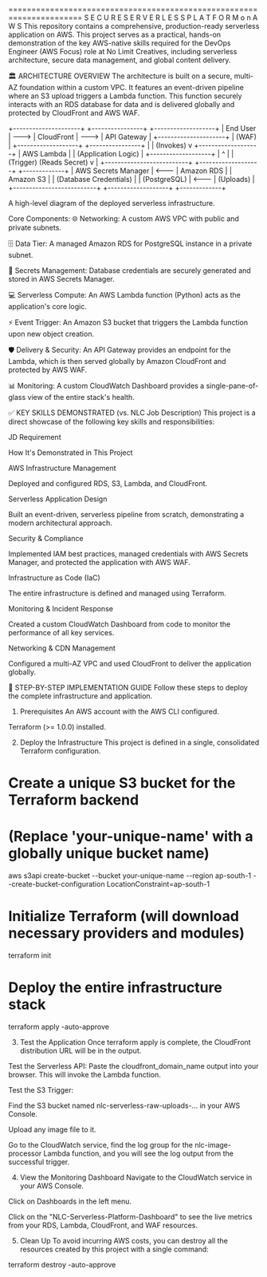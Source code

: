 ====================================================================== S E C U R E S E R V E R L E S S P L A T F O R M o n A W S
This repository contains a comprehensive, production-ready serverless application on AWS. This project serves as a practical, hands-on demonstration of the key AWS-native skills required for the DevOps Engineer (AWS Focus) role at No Limit Creatives, including serverless architecture, secure data management, and global content delivery.

🏛️ ARCHITECTURE OVERVIEW
The architecture is built on a secure, multi-AZ foundation within a custom VPC. It features an event-driven pipeline where an S3 upload triggers a Lambda function. This function securely interacts with an RDS database for data and is delivered globally and protected by CloudFront and AWS WAF.

+---------------------+      +----------------+      +-------------------+
|      End User       | ---> |   CloudFront   | ---> |    API Gateway    |
+---------------------+      |      (WAF)     |      +-------------------+
                           +----------------+             |
                                                          | (Invokes)
                                                          v
                                                    +-------------------+
                                                    |   AWS Lambda      |
                                                    | (Application Logic) |
                                                    +-------------------+
                                                          |         ^
                                                          |         | (Trigger)
                           (Reads Secret)                 v         |
+--------------------------+      +-------------------+      +-------------+
|   AWS Secrets Manager    | <--- |   Amazon RDS      |      |  Amazon S3  |
| (Database Credentials)   |      | (PostgreSQL)      | <--- |  (Uploads)  |
+--------------------------+      +-------------------+      +-------------+


A high-level diagram of the deployed serverless infrastructure.

Core Components:
🌐 Networking: A custom AWS VPC with public and private subnets.

🗄️ Data Tier: A managed Amazon RDS for PostgreSQL instance in a private subnet.

🔐 Secrets Management: Database credentials are securely generated and stored in AWS Secrets Manager.

💻 Serverless Compute: An AWS Lambda function (Python) acts as the application's core logic.

⚡ Event Trigger: An Amazon S3 bucket that triggers the Lambda function upon new object creation.

🛡️ Delivery & Security: An API Gateway provides an endpoint for the Lambda, which is then served globally by Amazon CloudFront and protected by AWS WAF.

📊 Monitoring: A custom CloudWatch Dashboard provides a single-pane-of-glass view of the entire stack's health.

✅ KEY SKILLS DEMONSTRATED (vs. NLC Job Description)
This project is a direct showcase of the following key skills and responsibilities:

JD Requirement

How It's Demonstrated in This Project

AWS Infrastructure Management

Deployed and configured RDS, S3, Lambda, and CloudFront.

Serverless Application Design

Built an event-driven, serverless pipeline from scratch, demonstrating a modern architectural approach.

Security & Compliance

Implemented IAM best practices, managed credentials with AWS Secrets Manager, and protected the application with AWS WAF.

Infrastructure as Code (IaC)

The entire infrastructure is defined and managed using Terraform.

Monitoring & Incident Response

Created a custom CloudWatch Dashboard from code to monitor the performance of all key services.

Networking & CDN Management

Configured a multi-AZ VPC and used CloudFront to deliver the application globally.

🚀 STEP-BY-STEP IMPLEMENTATION GUIDE
Follow these steps to deploy the complete infrastructure and application.

1. Prerequisites
An AWS account with the AWS CLI configured.

Terraform (>= 1.0.0) installed.

2. Deploy the Infrastructure
This project is defined in a single, consolidated Terraform configuration.

# Create a unique S3 bucket for the Terraform backend
# (Replace 'your-unique-name' with a globally unique bucket name)
aws s3api create-bucket --bucket your-unique-name --region ap-south-1 --create-bucket-configuration LocationConstraint=ap-south-1

# Initialize Terraform (will download necessary providers and modules)
terraform init

# Deploy the entire infrastructure stack
terraform apply -auto-approve

3. Test the Application
Once terraform apply is complete, the CloudFront distribution URL will be in the output.

Test the Serverless API: Paste the cloudfront_domain_name output into your browser. This will invoke the Lambda function.

Test the S3 Trigger:

Find the S3 bucket named nlc-serverless-raw-uploads-... in your AWS Console.

Upload any image file to it.

Go to the CloudWatch service, find the log group for the nlc-image-processor Lambda function, and you will see the log output from the successful trigger.

4. View the Monitoring Dashboard
Navigate to the CloudWatch service in your AWS Console.

Click on Dashboards in the left menu.

Click on the "NLC-Serverless-Platform-Dashboard" to see the live metrics from your RDS, Lambda, CloudFront, and WAF resources.

5. Clean Up
To avoid incurring AWS costs, you can destroy all the resources created by this project with a single command:

terraform destroy -auto-approve
